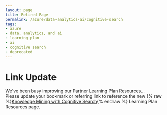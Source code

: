 ```yaml
---
layout: page
title: Retired Page
permalink: /azure/data-analytics-ai/cognitive-search
tags: 
- azure
- data, analytics, and ai
- learning plan
- ai
- cognitive search
- deprecated
---
```


# Link Update

We've been busy improving our Partner Learning Plan Resources... 
<br />Please update your bookmark or referring link to reference the new {% raw %}[Knowledge Mining with Cognitive Search](knowledge-mining){% endraw %} Learning Plan Resources page.
